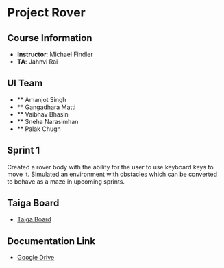 # Project Rover

## Course Information
- **Instructor**: Michael Findler
- **TA**: Jahnvi Rai

## UI Team
- ** Amanjot Singh
- ** Gangadhara Matti
- ** Vaibhav Bhasin
- ** Sneha Narasimhan
- ** Palak Chugh

## Sprint 1
Created a rover body with the ability for the user to use keyboard keys to move it. Simulated an environment with obstacles which can be converted to behave as a maze in upcoming sprints.

## Taiga Board
- [Taiga Board](https://tree.taiga.io/project/gmatti1-ser574roverprojectui/backlog)

## Documentation Link
- [Google Drive](https://drive.google.com/drive/u/1/folders/179mMU8yw6jKtETn6Q0-5lH5IkhCP958J)
